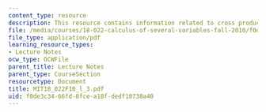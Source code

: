 ```yaml
---
content_type: resource
description: This resource contains information related to cross product.
file: /media/courses/18-022-calculus-of-several-variables-fall-2010/f0de3c3466fd8fcea18fdedf10738a40_MIT18_022F10_l_3.pdf
file_type: application/pdf
learning_resource_types:
- Lecture Notes
ocw_type: OCWFile
parent_title: Lecture Notes
parent_type: CourseSection
resourcetype: Document
title: MIT18_022F10_l_3.pdf
uid: f0de3c34-66fd-8fce-a18f-dedf10738a40
---
```

